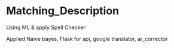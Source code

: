 # Matching_Description
Using ML &amp; apply Spell Checker

Applied Naive bayes, Flask for api, google translator, ar_corrector
